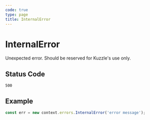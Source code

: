 ```yaml
---
code: true
type: page
title: InternalError
---
```


# InternalError



Unexpected error. Should be reserved for Kuzzle's use only.

## Status Code

`500`

## Example

```js
const err = new context.errors.InternalError('error message');
```
